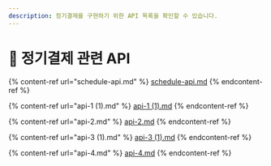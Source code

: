 ```yaml
---
description: 정기결제를 구현하기 위한 API 목록을 확인할 수 있습니다.
---
```


# 🧭 정기결제 관련 API

{% content-ref url="schedule-api.md" %}
[schedule-api.md](schedule-api.md)
{% endcontent-ref %}

{% content-ref url="api-1 (1).md" %}
[api-1 (1).md](<api-1 (1).md>)
{% endcontent-ref %}

{% content-ref url="api-2.md" %}
[api-2.md](api-2.md)
{% endcontent-ref %}

{% content-ref url="api-3 (1).md" %}
[api-3 (1).md](<api-3 (1).md>)
{% endcontent-ref %}

{% content-ref url="api-4.md" %}
[api-4.md](api-4.md)
{% endcontent-ref %}
